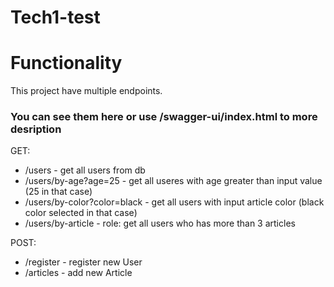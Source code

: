# Tech1-test

# Functionality
This project have multiple endpoints.<br/>

### **You can see them here or use /swagger-ui/index.html to more desription**

GET:
- /users - get all users from db
- /users/by-age?age=25 - get all useres with age greater than input value (25 in that case)
- /users/by-color?color=black - get all users with input article color (black color selected in that case)
- /users/by-article - role: get all users who has more than 3 articles

POST: 
- /register - register new User
- /articles - add new Article
